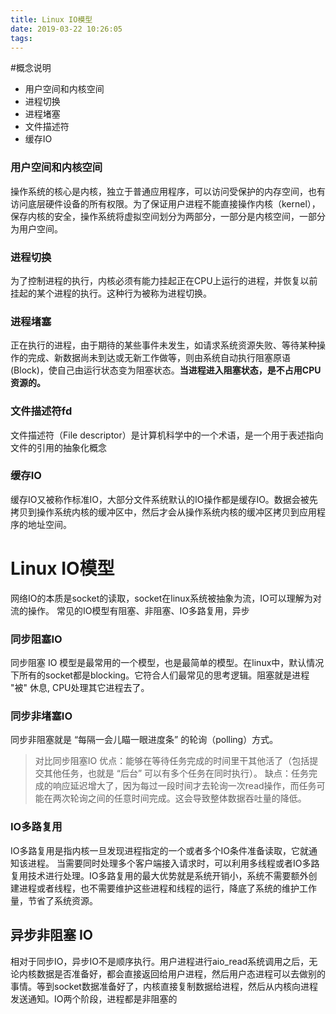 ```yaml
---
title: Linux IO模型
date: 2019-03-22 10:26:05
tags:
---
```


#概念说明
* 用户空间和内核空间
* 进程切换
* 进程堵塞
* 文件描述符
* 缓存IO

### 用户空间和内核空间
操作系统的核心是内核，独立于普通应用程序，可以访问受保护的内存空间，也有访问底层硬件设备的所有权限。为了保证用户进程不能直接操作内核（kernel），保存内核的安全，操作系统将虚拟空间划分为两部分，一部分是内核空间，一部分为用户空间。

### 进程切换
为了控制进程的执行，内核必须有能力挂起正在CPU上运行的进程，并恢复以前挂起的某个进程的执行。这种行为被称为进程切换。

### 进程堵塞
正在执行的进程，由于期待的某些事件未发生，如请求系统资源失败、等待某种操作的完成、新数据尚未到达或无新工作做等，则由系统自动执行阻塞原语(Block)，使自己由运行状态变为阻塞状态。**当进程进入阻塞状态，是不占用CPU资源的。**

### 文件描述符fd
文件描述符（File descriptor）是计算机科学中的一个术语，是一个用于表述指向文件的引用的抽象化概念

### 缓存IO
缓存IO又被称作标准IO，大部分文件系统默认的IO操作都是缓存IO。数据会被先拷贝到操作系统内核的缓冲区中，然后才会从操作系统内核的缓冲区拷贝到应用程序的地址空间。

# Linux IO模型
网络IO的本质是socket的读取，socket在linux系统被抽象为流，IO可以理解为对流的操作。
常见的IO模型有阻塞、非阻塞、IO多路复用，异步

### 同步阻塞IO
同步阻塞 IO 模型是最常用的一个模型，也是最简单的模型。在linux中，默认情况下所有的socket都是blocking。它符合人们最常见的思考逻辑。阻塞就是进程 "被" 休息, CPU处理其它进程去了。

### 同步非堵塞IO
同步非阻塞就是 “每隔一会儿瞄一眼进度条” 的轮询（polling）方式。

> 对比同步阻塞IO 
优点：能够在等待任务完成的时间里干其他活了（包括提交其他任务，也就是 “后台” 可以有多个任务在同时执行）。
缺点：任务完成的响应延迟增大了，因为每过一段时间才去轮询一次read操作，而任务可能在两次轮询之间的任意时间完成。这会导致整体数据吞吐量的降低。

### IO多路复用
IO多路复用是指内核一旦发现进程指定的一个或者多个IO条件准备读取，它就通知该进程。
当需要同时处理多个客户端接入请求时，可以利用多线程或者IO多路复用技术进行处理。IO多路复用的最大优势就是系统开销小，系统不需要额外创建进程或者线程，也不需要维护这些进程和线程的运行，降底了系统的维护工作量，节省了系统资源。

## 异步非阻塞 IO
相对于同步IO，异步IO不是顺序执行。用户进程进行aio_read系统调用之后，无论内核数据是否准备好，都会直接返回给用户进程，然后用户态进程可以去做别的事情。等到socket数据准备好了，内核直接复制数据给进程，然后从内核向进程发送通知。IO两个阶段，进程都是非阻塞的


